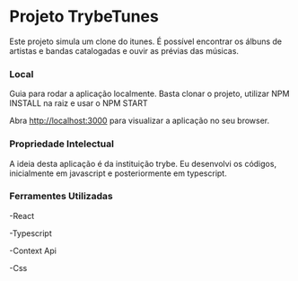 # Projeto TrybeTunes

Este projeto simula um clone do itunes. É possível encontrar os álbuns de artistas e bandas catalogadas e ouvir as prévias das músicas.

### Local

Guia para rodar a aplicação localmente. Basta clonar o projeto, utilizar NPM INSTALL na raiz e usar o NPM START

Abra [http://localhost:3000](http://localhost:3000) para visualizar a aplicação no seu browser.

### Propriedade Intelectual

A ideia desta aplicação é da instituição trybe. Eu desenvolvi os códigos, inicialmente em javascript e posteriormente em typescript.

### Ferramentes Utilizadas

-React

-Typescript

-Context Api

-Css
